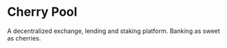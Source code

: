 # Cherry Pool
A decentralized exchange, lending and staking platform. Banking as sweet as cherries.
